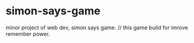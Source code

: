 # simon-says-game
minor project of web dev, simon says game.
// this game build for imrove remember power.
